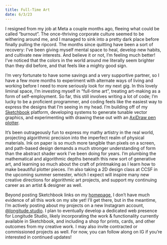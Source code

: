 ```yaml
---
title: Full-Time Art
date: 6/3/23
---
```


I resigned from my job at Meta a couple months ago, fleeing what could be called “burnout”. The once-thriving corporate culture seemed to be withering around me, and I managed to sink into a pretty dark place before finally pulling the ripcord. The months since quitting have been a sort of recovery: I’ve been giving myself mental space to heal, develop new habits, and cultivate new interests. And believe it or not, I’m feeling much better! I’ve noticed that the colors in the world around me literally seem brighter than they did before, and that feels like a mighty good sign.

I’m very fortunate to have some savings and a very supportive partner, so I have a few more months to experiment with alternate ways of living and working before I need to more seriously look for my next gig. In this lovely liminal space, I’m investing myself in “full-time art”, treating art-making as a form of self-employment. So far, this still involves writing a lot of code; I’m lucky to be a proficient programmer, and coding feels like the easiest way to express the designs that I’m seeing in my head. I’m building off of my [Sketchbook](https://sketchbook.flatpickles.com/) platform, developing systems to generate tunable vector graphics, and experimenting with drawing these out with an [AxiDraw pen plotter](https://shop.evilmadscientist.com/productsmenu/890).

It’s been outrageously fun to express my mathy artistry in the real world, projecting algorithmic precision into the imperfect realm of physical materials. Ink on paper is so much more tangible than pixels on a screen, and path-based design demands a much stronger understanding of form than the abstract shader work I’ve been doing for years. I’m plumbing the mathematical and algorithmic depths beneath this new sort of generative art, and learning so much about the craft of printmaking as I learn how to make beautiful plotter pieces. I’m also taking a 2D design class at CCSF in the upcoming summer semester, which I expect will inspire many new creative directions for algorithmic art projects, and support my continuing career as an artist & designer as well.

Beyond posting Sketchbook links on my [homepage](/), I don’t have much evidence of all this work on my site yet! I’ll get there, but in the meantime, I’m actively posting about my projects on a new Instagram account, [@longitude.studio](https://www.instagram.com/longitude.studio/). I plan to eventually develop a dedicated web presence for Longitude Studio, likely incorporating the work & functionality currently available in Sketchbook, and including a shop for prints, cards, and other outcomes from my creative work. I may also invite contracted or commissioned projects as well. For now, you can follow along on IG if you’re interested in continued updates!
